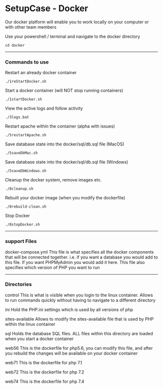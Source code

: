 # SetupCase - Docker

Our docker platform will enable you to work locally on your computer or with other team members

Use your powershell / terminal and navigate to the docker directory
```angular2html
cd docker
```

***

### Commands to use

Restart an already docker container
```
./1reStartDocker.sh
```

Start a docker container (will NOT stop running containers)
```
./1startDocker.sh
```

View the active logs and follow activity
```
./3logs.bat
```

Restart apache within the container (alpha with issues)
```
./5restartApache.sh
```

Save database state into the docker/sql/db.sql file (MacOS)
```angular2html
./5saveDbMac.sh
```


Save database state into the docker/sql/db.sql file (Windows)
```angular2html
./5saveDbWindows.sh
```

Cleanup the docker system, remove images etc. 
```angular2html
./8cleanup.sh
```

Rebuilt your docker image (when you modify the dockerfile)
```angular2html
./8rebuild-clean.sh
```

Stop Docker
```angular2html
./8stopDocker.sh
```

***

### support Files

docker-compose.yml
This file is what specifies all the docker components that will be connected together. i.e. if you want a database you would add 
to this file. If you want PHPMyAdmin you would add it here. This file also specifies which version of PHP you want to run 

***

### Directories

control
This is what is visible when you login to the linux container. Allows to run commands quickly without having to navigate to a different directory

ini
Hold the PHP.ini settings which is used by all versions of php

sites-available
Allows to modify the sites-available file that is used by PHP within the linux container

sql
Holds the database SQL files. ALL files within this directory are loaded when you start a docker container

web56
This is the dockerfile for php5.6, you can modify this file, and after you rebuild the changes will be available on your docker container

web71
This is the dockerfile for php 7.1

web72
This is the dockerfile for php 7.2

web74
This is the dockerfile for php 7.4
